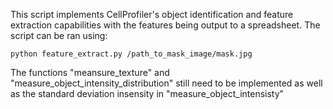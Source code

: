 This script implements CellProfiler's object identification and feature extraction capabilities with the features being output to a spreadsheet. The script can be ran using:
```
python feature_extract.py /path_to_mask_image/mask.jpg
```
The functions "meansure_texture" and "measure_object_intensity_distribution" still need to be implemented as well as the standard deviation insensity in "measure_object_intensisty"
